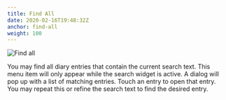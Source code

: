 ```yaml
---
title: Find All
date: 2020-02-16T19:48:32Z
anchor: find-all
weight: 100
---
```


![Find all][1]

You may find all diary entries that contain the current search
text. This menu item will only appear while the search widget is
active. A dialog will pop up with a list of matching entries. Touch an
entry to open that entry. You may repeat this or refine the search
text to find the desired entry.

 [1]: images/Find-phone.png

